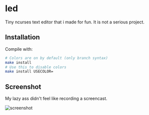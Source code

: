 # led
Tiny ncurses text editor that i made for fun. It is not a serious project.

## Installation
Compile with:
```sh
# Colors are on by default (only branch syntax)
make install
# Use this to disable colors
make install USECOLOR=
```

## Screenshot
My lazy ass didn't feel like recording a screencast.

![screenshot](https://i.imgur.com/7g5LVVK.png)

